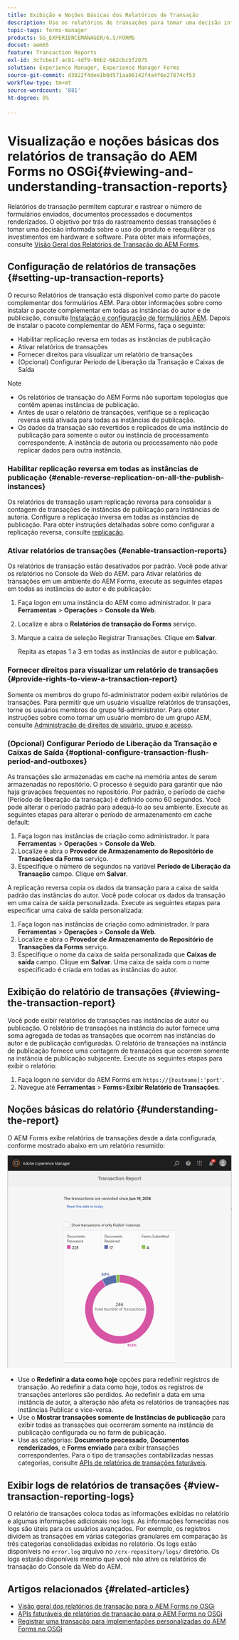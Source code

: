 ```yaml
---
title: Exibição e Noções Básicas dos Relatórios de Transação
description: Use os relatórios de transações para tomar uma decisão informada sobre o uso do produto e reequilibrar os investimentos em hardware e software.
topic-tags: forms-manager
products: SG_EXPERIENCEMANAGER/6.5/FORMS
docset: aem65
feature: Transaction Reports
exl-id: 3c7cbe1f-ac81-4df9-96b2-662cbc5f2075
solution: Experience Manager, Experience Manager Forms
source-git-commit: d3822f4dee1b0d571aa06142f4a4f6e27874cf53
workflow-type: tm+mt
source-wordcount: '881'
ht-degree: 0%

---
```


# Visualização e noções básicas dos relatórios de transação do AEM Forms no OSGi{#viewing-and-understanding-transaction-reports}

Relatórios de transação permitem capturar e rastrear o número de formulários enviados, documentos processados e documentos renderizados. O objetivo por trás do rastreamento dessas transações é tomar uma decisão informada sobre o uso do produto e reequilibrar os investimentos em hardware e software. Para obter mais informações, consulte [Visão Geral dos Relatórios de Transação do AEM Forms](../../forms/using/transaction-reports-overview.md).

## Configuração de relatórios de transações  {#setting-up-transaction-reports}

O recurso Relatórios de transação está disponível como parte do pacote complementar dos formulários AEM. Para obter informações sobre como instalar o pacote complementar em todas as instâncias do autor e de publicação, consulte [Instalação e configuração de formulários AEM](/help/forms/using/installing-configuring-aem-forms-osgi.md). Depois de instalar o pacote complementar do AEM Forms, faça o seguinte:

* Habilitar replicação reversa em todas as instâncias de publicação
* Ativar relatórios de transações
* Fornecer direitos para visualizar um relatório de transações
* (Opcional) Configurar Período de Liberação da Transação e Caixas de Saída [](/help/forms/using/installing-configuring-aem-forms-osgi.md)

>[!NOTE]
>
>* Os relatórios de transação do AEM Forms não suportam topologias que contêm apenas instâncias de publicação.
>* Antes de usar o relatório de transações, verifique se a replicação reversa está ativada para todas as instâncias de publicação.
>* Os dados da transação são revertidos e replicados de uma instância de publicação para somente o autor ou instância de processamento correspondente. A instância de autoria ou processamento não pode replicar dados para outra instância.
>

### Habilitar replicação reversa em todas as instâncias de publicação {#enable-reverse-replication-on-all-the-publish-instances}

Os relatórios de transação usam replicação reversa para consolidar a contagem de transações de instâncias de publicação para instâncias de autoria. Configure a replicação inversa em todas as instâncias de publicação. Para obter instruções detalhadas sobre como configurar a replicação reversa, consulte [replicação](/help/sites-deploying/replication.md).

### Ativar relatórios de transações {#enable-transaction-reports}

Os relatórios de transação estão desativados por padrão. Você pode ativar os relatórios no Console da Web do AEM. para Ativar relatórios de transações em um ambiente do AEM Forms, execute as seguintes etapas em todas as instâncias do autor e de publicação:

1. Faça logon em uma instância do AEM como administrador. Ir para **Ferramentas** > **Operações** > **Console da Web**.
1. Localize e abra o **Relatórios de transação do Forms** serviço.
1. Marque a caixa de seleção Registrar Transações. Clique em **Salvar**.

   Repita as etapas 1 a 3 em todas as instâncias de autor e publicação.

### Fornecer direitos para visualizar um relatório de transações {#provide-rights-to-view-a-transaction-report}

Somente os membros do grupo fd-administrator podem exibir relatórios de transações. Para permitir que um usuário visualize relatórios de transações, torne os usuários membros do grupo fd-administrator. Para obter instruções sobre como tornar um usuário membro de um grupo AEM, consulte [Administração de direitos de usuário, grupo e acesso](/help/sites-administering/user-group-ac-admin.md).

### (Opcional) Configurar Período de Liberação da Transação e Caixas de Saída {#optional-configure-transaction-flush-period-and-outboxes}

As transações são armazenadas em cache na memória antes de serem armazenadas no repositório. O processo é seguido para garantir que não haja gravações frequentes no repositório. Por padrão, o período de cache (Período de liberação da transação) é definido como 60 segundos. Você pode alterar o período padrão para adequá-lo ao seu ambiente. Execute as seguintes etapas para alterar o período de armazenamento em cache default:

1. Faça logon nas instâncias de criação como administrador. Ir para **Ferramentas** > **Operações** > **Console da Web**.
1. Localize e abra o **Provedor de Armazenamento do Repositório de Transações da Forms** serviço.
1. Especifique o número de segundos na variável **Período de Liberação da Transação** campo. Clique em **Salvar**.

A replicação reversa copia os dados da transação para a caixa de saída padrão das instâncias do autor. Você pode colocar os dados da transação em uma caixa de saída personalizada. Execute as seguintes etapas para especificar uma caixa de saída personalizada:

1. Faça logon nas instâncias de criação como administrador. Ir para **Ferramentas** > **Operações** > **Console da Web**.
1. Localize e abra o **Provedor de Armazenamento do Repositório de Transações da Forms** serviço.
1. Especifique o nome da caixa de saída personalizada que **Caixas de saída** campo. Clique em **Salvar**. Uma caixa de saída com o nome especificado é criada em todas as instâncias do autor.

## Exibição do relatório de transações {#viewing-the-transaction-report}

Você pode exibir relatórios de transações nas instâncias de autor ou publicação. O relatório de transações na instância do autor fornece uma soma agregada de todas as transações que ocorrem nas instâncias do autor e de publicação configuradas. O relatório de transações na instância de publicação fornece uma contagem de transações que ocorrem somente na instância de publicação subjacente. Execute as seguintes etapas para exibir o relatório:

1. Faça logon no servidor do AEM Forms em `https://[hostname]:'port'`.
1. Navegue até **Ferramentas** > **Forms**>**Exibir Relatório de Transações**.

## Noções básicas do relatório {#understanding-the-report}

O AEM Forms exibe relatórios de transações desde a data configurada, conforme mostrado abaixo em um relatório resumido:

![sample-transaction-report-author](assets/sample-transaction-report-author.png)

* Use o **Redefinir a data como hoje** opções para redefinir registros de transação. Ao redefinir a data como hoje, todos os registros de transações anteriores são perdidos. Ao redefinir a data em uma instância de autor, a alteração não afeta os relatórios de transações nas instâncias Publicar e vice-versa.
* Use o **Mostrar transações somente de Instâncias de publicação** para exibir todas as transações que ocorreram somente na instância de publicação configurada ou no farm de publicação.
* Use as categorias: **Documento processado**, **Documentos renderizados**, e **Forms enviado** para exibir transações correspondentes. Para o tipo de transações contabilizadas nessas categorias, consulte [APIs de relatórios de transações faturáveis](../../forms/using/transaction-reports-billable-apis.md).

## Exibir logs de relatórios de transações {#view-transaction-reporting-logs}

O relatório de transações coloca todas as informações exibidas no relatório e algumas informações adicionais nos logs. As informações fornecidas nos logs são úteis para os usuários avançados. Por exemplo, os registros dividem as transações em várias categorias granulares em comparação às três categorias consolidadas exibidas no relatório. Os logs estão disponíveis no `error.log` arquivo no `/crx-repository/logs/` diretório. Os logs estarão disponíveis mesmo que você não ative os relatórios de transação do Console da Web do AEM.

## Artigos relacionados {#related-articles}

* [Visão geral dos relatórios de transação para o AEM Forms no OSGi](../../forms/using/transaction-reports-overview.md)
* [APIs faturáveis de relatórios de transação para o AEM Forms no OSGi](../../forms/using/transaction-reports-billable-apis.md)
* [Registrar uma transação para implementações personalizadas do AEM Forms no OSGi](/help/forms/using/record-transaction-custom-implementation.md)
